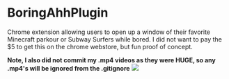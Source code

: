 # BoringAhhPlugin
Chrome extension allowing users to open up a window of their favorite Minecraft parkour or Subway Surfers while bored. I did not want to pay the $5 to get this on the chrome webstore, but fun proof of concept. 

**Note, I also did not commit my .mp4 videos as they were HUGE, so any .mp4's will be ignored from the .gitignore**
![](plugin.png)
